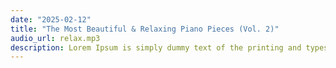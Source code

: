 ```yaml
---
date: "2025-02-12"
title: "The Most Beautiful & Relaxing Piano Pieces (Vol. 2)"
audio_url: relax.mp3
description: Lorem Ipsum is simply dummy text of the printing and typesetting industry. Lorem Ipsum has been the industry's standard dummy text ever since the 1500s, when an unknown printer took a galley of type and scrambled it to make a type specimen book. 
---
```

